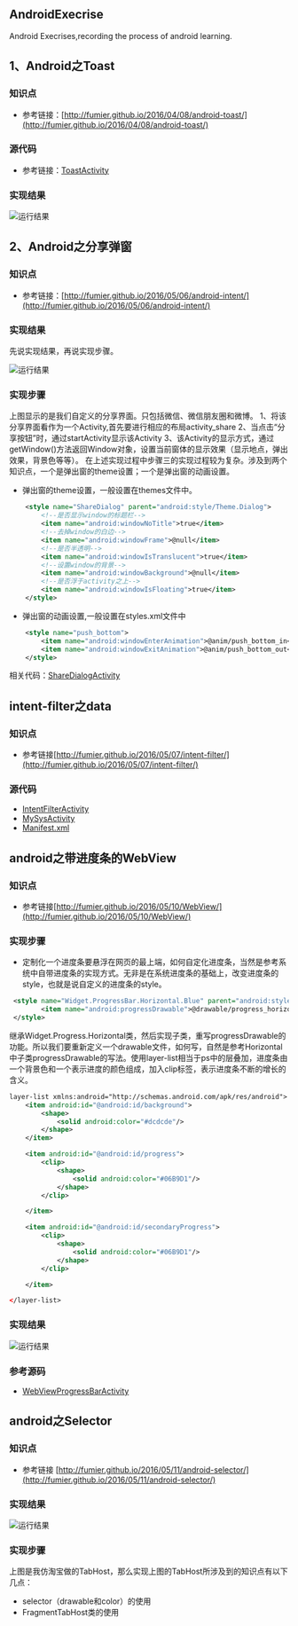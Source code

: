## AndroidExecrise
Android Execrises,recording the process of android learning.

## 1、Android之Toast
### 知识点
- 参考链接：[http://fumier.github.io/2016/04/08/android-toast/](http://fumier.github.io/2016/04/08/android-toast/)

### 源代码
- 参考链接：[ToastActivity](https://github.com/fumier/AndroidExecrise/blob/master/app/src/main/java/com/example/fumier/androidexecrise/ToastActivity.java)

### 实现结果

![运行结果](https://github.com/fumier/RepManagement/blob/master/Res/images/AndroidExercises/toast1.PNG)

## 2、Android之分享弹窗
### 知识点
- 参考链接：[http://fumier.github.io/2016/05/06/android-intent/](http://fumier.github.io/2016/05/06/android-intent/)

### 实现结果
先说实现结果，再说实现步骤。

![运行结果](https://github.com/fumier/RepManagement/blob/master/Res/images/AndroidExercises/shareDialog.PNG)

### 实现步骤
上图显示的是我们自定义的分享界面。只包括微信、微信朋友圈和微博。
1、将该分享界面看作为一个Activity,首先要进行相应的布局activity_share
2、当点击“分享按钮”时，通过startActivity显示该Activity
3、该Activity的显示方式，通过getWindow()方法返回Window对象，设置当前窗体的显示效果（显示地点，弹出效果，背景色等等）。
在上述实现过程中步骤三的实现过程较为复杂。涉及到两个知识点，一个是弹出窗的theme设置；一个是弹出窗的动画设置。
- 弹出窗的theme设置，一般设置在themes文件中。
```xml
    <style name="ShareDialog" parent="android:style/Theme.Dialog">
        <!--是否显示window的标题栏-->
        <item name="android:windowNoTitle">true</item>
        <!--去掉window的白边-->
        <item name="android:windowFrame">@null</item>
        <!--是否半透明-->
        <item name="android:windowIsTranslucent">true</item>
        <!--设置window的背景-->
        <item name="android:windowBackground">@null</item>
        <!--是否浮于activity之上-->
        <item name="android:windowIsFloating">true</item>
    </style>
```
- 弹出窗的动画设置,一般设置在styles.xml文件中
```xml
    <style name="push_bottom">
        <item name="android:windowEnterAnimation">@anim/push_bottom_in</item>
        <item name="android:windowExitAnimation">@anim/push_bottom_out</item>
    </style>
```
相关代码：[ShareDialogActivity](https://github.com/fumier/AndroidExecrise/blob/master/app/src/main/java/com/example/fumier/androidexecrise/ShareDialogActivity.java)

## intent-filter之data

### 知识点
- 参考链接[http://fumier.github.io/2016/05/07/intent-filter/](http://fumier.github.io/2016/05/07/intent-filter/)


### 源代码
- [IntentFilterActivity](https://github.com/fumier/AndroidExecrise/blob/master/app/src/main/java/com/example/fumier/androidexecrise/IntentFilterActivity.java)
- [MySysActivity](https://github.com/fumier/AndroidExecrise/blob/master/app/src/main/java/com/example/fumier/androidexecrise/MySysActivity.java)
- [Manifest.xml](https://github.com/fumier/AndroidExecrise/blob/master/app/src/main/AndroidManifest.xml)

## android之带进度条的WebView

### 知识点
- 参考链接[http://fumier.github.io/2016/05/10/WebView/](http://fumier.github.io/2016/05/10/WebView/)

### 实现步骤
- 定制化一个进度条要悬浮在网页的最上端，如何自定化进度条，当然是参考系统中自带进度条的实现方式。无非是在系统进度条的基础上，改变进度条的style，也就是说自定义的进度条的style。

```xml
 <style name="Widget.ProgressBar.Horizontal.Blue" parent="android:style/Widget.ProgressBar.Horizontal">
        <item name="android:progressDrawable">@drawable/progress_horizontal_blue</item>
 </style>
```
继承Widget.Progress.Horizontal类，然后实现子类，重写progressDrawable的功能。所以我们要重新定义一个drawable文件，如何写，自然是参考Horizontal中子类progressDrawable的写法。使用layer-list相当于ps中的层叠加，进度条由一个背景色和一个表示进度的颜色组成，加入clip标签，表示进度条不断的增长的含义。

```xml
layer-list xmlns:android="http://schemas.android.com/apk/res/android">
    <item android:id="@android:id/background">
        <shape>
            <solid android:color="#dcdcde"/>
        </shape>
    </item>

    <item android:id="@android:id/progress">
        <clip>
            <shape>
                <solid android:color="#06B9D1"/>
            </shape>
        </clip>

    </item>

    <item android:id="@android:id/secondaryProgress">
        <clip>
            <shape>
                <solid android:color="#06B9D1"/>
            </shape>
        </clip>

    </item>

</layer-list>
```

### 实现结果
![运行结果](https://github.com/fumier/RepManagement/blob/master/Res/images/AndroidExercises/WebViewWithProgressBar.PNG)

### 参考源码
- [WebViewProgressBarActivity](https://github.com/fumier/AndroidExecrise/blob/master/app/src/main/java/com/example/fumier/androidexecrise/WebViewProgressBarActivity.java)

## android之Selector

### 知识点
- 参考链接 [http://fumier.github.io/2016/05/11/android-selector/](http://fumier.github.io/2016/05/11/android-selector/)

### 实现结果
![运行结果](https://github.com/fumier/RepManagement/blob/master/Res/images/AndroidExercises/WebViewWithProgressBar.PNG)

### 实现步骤
上图是我仿淘宝做的TabHost，那么实现上图的TabHost所涉及到的知识点有以下几点：
- selector（drawable和color）的使用
- FragmentTabHost类的使用


